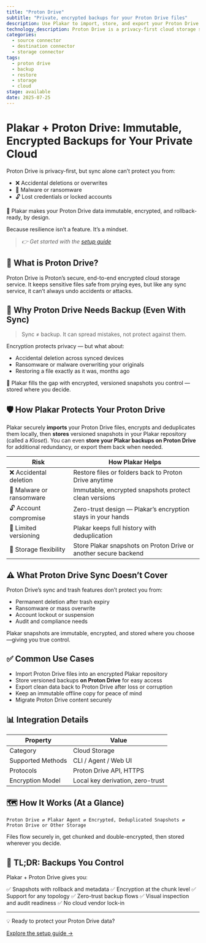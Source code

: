 ```yaml
---
title: "Proton Drive"
subtitle: "Private, encrypted backups for your Proton Drive files"
description: Use Plakar to import, store, and export your Proton Drive data securely. Immutable, deduplicated, and fully under your control.
technology_description: Proton Drive is a privacy-first cloud storage service from Proton, the company behind Proton Mail and Proton VPN, designed to protect sensitive files with end-to-end encryption.
categories:
  - source connector
  - destination connector
  - storage connector
tags:
  - proton drive
  - backup
  - restore
  - storage
  - cloud
stage: available
date: 2025-07-25
---
```


# Plakar + Proton Drive: Immutable, Encrypted Backups for Your Private Cloud

Proton Drive is privacy-first, but sync alone can’t protect you from:

- ❌ Accidental deletions or overwrites
- 🦠 Malware or ransomware
- 🔓 Lost credentials or locked accounts

🔐 Plakar makes your Proton Drive data immutable, encrypted, and rollback-ready, by design.

Because resilience isn’t a feature. It’s a mindset.

> *👉 Get started with the [setup guide](docs/main/integrations/proton-drive/)*

## 🧠 What is Proton Drive?

Proton Drive is Proton’s secure, end-to-end encrypted cloud storage service. It keeps sensitive files safe from prying eyes, but like any sync service, it can’t always undo accidents or attacks.

## 🚨 Why Proton Drive Needs Backup (Even With Sync)

>Sync ≠ backup. It can spread mistakes, not protect against them.

Encryption protects privacy — but what about:

- Accidental deletion across synced devices
- Ransomware or malware overwriting your originals
- Restoring a file exactly as it was, months ago

🎯 Plakar fills the gap with encrypted, versioned snapshots you control — stored where you decide.

## 🛡️ How Plakar Protects Your Proton Drive

Plakar securely **imports** your Proton Drive files, encrypts and deduplicates them locally, then **stores** versioned snapshots in your Plakar repository (called a *Kloset*). You can even **store your Plakar backups on Proton Drive** for additional redundancy, or export them back when needed.

| **Risk**                        | **How Plakar Helps**                                              |
|---------------------------------|--------------------------------------------------------------------|
| ❌ Accidental deletion           | Restore files or folders back to Proton Drive anytime               |
| 🦠 Malware or ransomware         | Immutable, encrypted snapshots protect clean versions               |
| 🔓 Account compromise            | Zero-trust design — Plakar’s encryption stays in your hands         |
| 📂 Limited versioning            | Plakar keeps full history with deduplication                        |
| 🔄 Storage flexibility           | Store Plakar snapshots on Proton Drive or another secure backend    |

## ⚠️ What Proton Drive Sync Doesn’t Cover

Proton Drive’s sync and trash features don’t protect you from:

- Permanent deletion after trash expiry
- Ransomware or mass overwrite
- Account lockout or suspension
- Audit and compliance needs

Plakar snapshots are immutable, encrypted, and stored where you choose—giving you true control.

## ✅ Common Use Cases

- Import Proton Drive files into an encrypted Plakar repository
- Store versioned backups **on Proton Drive** for easy access
- Export clean data back to Proton Drive after loss or corruption
- Keep an immutable offline copy for peace of mind
- Migrate Proton Drive content securely

## 📊 Integration Details

| **Property**         | **Value**                           |
|----------------------|-------------------------------------|
| Category             | Cloud Storage                       |
| Supported Methods    | CLI / Agent / Web UI                |
| Protocols            | Proton Drive API, HTTPS             |
| Encryption Model     | Local key derivation, zero-trust    |

## 🗺️ How It Works (At a Glance)

```
Proton Drive ⇄ Plakar Agent ⇄ Encrypted, Deduplicated Snapshots ⇄ Proton Drive or Other Storage
```

Files flow securely in, get chunked and double-encrypted, then stored wherever you decide.

## 🔄 TL;DR: Backups You Control

Plakar + Proton Drive gives you:

✅ Snapshots with rollback and metadata
✅ Encryption at the chunk level
✅ Support for any topology
✅ Zero-trust backup flows
✅ Visual inspection and audit readiness
✅ No cloud vendor lock-in

---

💡 Ready to protect your Proton Drive data?

[Explore the setup guide →](docs/main/integrations/proton-drive/)